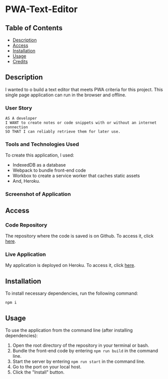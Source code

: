 # PWA-Text-Editor

## Table of Contents

* [Description](#description)
* [Access](#access)
* [Installation](#installation)
* [Usage](#usage)
* [Credits](#credits)

## Description

I wanted to o build a text editor that meets PWA criteria for this project. This single page application can run in the browser and offline.

### User Story

```
AS A developer
I WANT to create notes or code snippets with or without an internet connection
SO THAT I can reliably retrieve them for later use.
```

### Tools and Technologies Used

To create this application, I used:
- IndexedDB as a database
- Webpack to bundle front-end code
- Workbox to create a service worker that caches static assets
- And, Heroku.

### Screenshot of Application


## Access

### Code Repository

The repository where the code is saved is on Github. To access it, click [here](https://github.com/sethleininger/PWA-Text-Editor).

### Live Application

My application is deployed on Heroku. To access it, click [here](https://hayleyarodgers-pwa-text-editor.herokuapp.com/).

## Installation

To install necessary dependencies, run the following command:

```
npm i
```

## Usage

To use the application from the command line (after installing dependencies):
1. Open the root directory of the repository in your terminal or bash.
2. Bundle the front-end code by entering ```npm run build``` in the command line.
3. Start the server by entering ```npm run start``` in the command line.
4. Go to the port on your local host.
5. Click the "Install" button.
